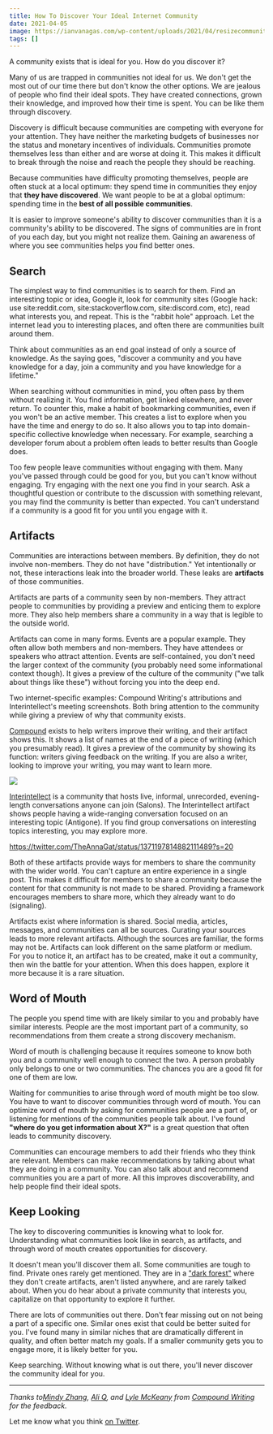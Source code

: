 ```yaml
---
title: How To Discover Your Ideal Internet Community
date: 2021-04-05
image: https://ianvanagas.com/wp-content/uploads/2021/04/resizecommunitydiscover.jpg
tags: []
---
```

A community exists that is ideal for you. How do you discover it?

Many of us are trapped in communities not ideal for us. We don't get the most out of our time there but don't know the other options. We are jealous of people who find their ideal spots. They have created connections, grown their knowledge, and improved how their time is spent. You can be like them through discovery.

Discovery is difficult because communities are competing with everyone for your attention. They have neither the marketing budgets of businesses nor the status and monetary incentives of individuals. Communities promote themselves less than either and are worse at doing it. This makes it difficult to break through the noise and reach the people they should be reaching.

Because communities have difficulty promoting themselves, people are often stuck at a local optimum: they spend time in communities they enjoy that **they have discovered**. We want people to be at a global optimum: spending time in the **best of all possible communities**.

It is easier to improve someone's ability to discover communities than it is a community's ability to be discovered. The signs of communities are in front of you each day, but you might not realize them. Gaining an awareness of where you see communities helps you find better ones.

## Search

The simplest way to find communities is to search for them. Find an interesting topic or idea, Google it, look for community sites (Google hack: use site:reddit.com, site:stackoverflow.com, site:discord.com, etc), read what interests you, and repeat. This is the "rabbit hole" approach. Let the internet lead you to interesting places, and often there are communities built around them.

Think about communities as an end goal instead of only a source of knowledge. As the saying goes, "discover a community and you have knowledge for a day, join a community and you have knowledge for a lifetime."

When searching without communities in mind, you often pass by them without realizing it. You find information, get linked elsewhere, and never return. To counter this, make a habit of bookmarking communities, even if you won't be an active member. This creates a list to explore when you have the time and energy to do so. It also allows you to tap into domain-specific collective knowledge when necessary. For example, searching a developer forum about a problem often leads to better results than Google does.

Too few people leave communities without engaging with them. Many you've passed through could be good for you, but you can't know without engaging. Try engaging with the next one you find in your search. Ask a thoughtful question or contribute to the discussion with something relevant, you may find the community is better than expected. You can't understand if a community is a good fit for you until you engage with it.

## Artifacts

Communities are interactions between members. By definition, they do not involve non-members. They do not have "distribution." Yet intentionally or not, these interactions leak into the broader world. These leaks are **artifacts** of those communities.

Artifacts are parts of a community seen by non-members. They attract people to communities by providing a preview and enticing them to explore more. They also help members share a community in a way that is legible to the outside world.

Artifacts can come in many forms. Events are a popular example. They often allow both members and non-members. They have attendees or speakers who attract attention. Events are self-contained, you don't need the larger context of the community (you probably need some informational context though). It gives a preview of the culture of the community ("we talk about things like these") without forcing you into the deep end.

Two internet-specific examples: Compound Writing's attributions and Interintellect's meeting screenshots. Both bring attention to the community while giving a preview of why that community exists.

[Compound](https://www.compoundwriting.com/) exists to help writers improve their writing, and their artifact shows this. It shows a list of names at the end of a piece of writing (which you presumably read). It gives a preview of the community by showing its function: writers giving feedback on the writing. If you are also a writer, looking to improve your writing, you may want to learn more.

![](https://ianvanagas.com/wp-content/uploads/2021/04/compound.png?w=686)

[Interintellect](https://interintellect.com/) is a community that hosts live, informal, unrecorded, evening-length conversations anyone can join (Salons). The Interintellect artifact shows people having a wide-ranging conversation focused on an interesting topic (Antigone). If you find group conversations on interesting topics interesting, you may explore more.

https://twitter.com/TheAnnaGat/status/1371197814882111489?s=20 

Both of these artifacts provide ways for members to share the community with the wider world. You can't capture an entire experience in a single post. This makes it difficult for members to share a community because the content for that community is not made to be shared. Providing a framework encourages members to share more, which they already want to do (signaling).

Artifacts exist where information is shared. Social media, articles, messages, and communities can all be sources. Curating your sources leads to more relevant artifacts. Although the sources are familiar, the forms may not be. Artifacts can look different on the same platform or medium. For you to notice it, an artifact has to be created, make it out a community, then win the battle for your attention. When this does happen, explore it more because it is a rare situation.

## Word of Mouth

The people you spend time with are likely similar to you and probably have similar interests. People are the most important part of a community, so recommendations from them create a strong discovery mechanism.

Word of mouth is challenging because it requires someone to know both you and a community well enough to connect the two. A person probably only belongs to one or two communities. The chances you are a good fit for one of them are low.

Waiting for communities to arise through word of mouth might be too slow. You have to want to discover communities through word of mouth. You can optimize word of mouth by asking for communities people are a part of, or listening for mentions of the communities people talk about. I've found **"where do you get information about X?"** is a great question that often leads to community discovery.

Communities can encourage members to add their friends who they think are relevant. Members can make recommendations by talking about what they are doing in a community. You can also talk about and recommend communities you are a part of more. All this improves discoverability, and help people find their ideal spots.

## Keep Looking

The key to discovering communities is knowing what to look for. Understanding what communities look like in search, as artifacts, and through word of mouth creates opportunities for discovery.

It doesn't mean you'll discover them all. Some communities are tough to find. Private ones rarely get mentioned. They are in a ["dark forest"](https://onezero.medium.com/the-dark-forest-theory-of-the-internet-7dc3e68a7cb1#:~:text=If%20it's%20a%20dark%20forest,is%20becoming%3A%20a%20dark%20forest.) where they don't create artifacts, aren't listed anywhere, and are rarely talked about. When you do hear about a private community that interests you, capitalize on that opportunity to explore it further.

There are lots of communities out there. Don't fear missing out on not being a part of a specific one. Similar ones exist that could be better suited for you. I've found many in similar niches that are dramatically different in quality, and often better match my goals. If a smaller community gets you to engage more, it is likely better for you.

Keep searching. Without knowing what is out there, you'll never discover the community ideal for you.

* * *

_Thanks to[Mindy Zhang](http://mindy.substack.com), [Ali Q](https://aliqasnaqvi.medium.com/), and [Lyle McKeany](https://lyle.substack.com)_ _from  [Compound Writing](https://www.compoundwriting.com/) for the feedback._

Let me know what you think [on Twitter](http://twitter.com/ianvanagas).
